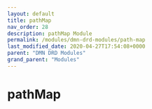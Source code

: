 ```yaml
---
layout: default
title: pathMap 
nav_order: 28
description: pathMap Module
permalink: /modules/dmn-drd-modules/path-map
last_modified_date: 2020-04-27T17:54:08+0000
parent: "DMN DRD Modules"
grand_parent: "Modules"
---
```


# pathMap
